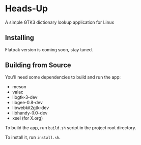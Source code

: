 # Heads-Up

A simple GTK3 dictionary lookup application for Linux

## Installing

Flatpak version is coming soon, stay tuned.

## Building from Source

You'll need some dependencies to build and run the app:
* meson
* valac
* libgtk-3-dev
* libgee-0.8-dev
* libwebkit2gtk-dev
* libhandy-0.0-dev
* xsel (for X.org)

To build the app, run `build.sh` script in the project root directory.

To install it, run `install.sh`.
